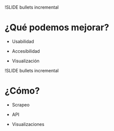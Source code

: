 !SLIDE bullets incremental

# ¿Qué podemos mejorar? #

* Usabilidad

* Accesibilidad

* Visualización

!SLIDE bullets incremental

# ¿Cómo? 

* Scrapeo

* API

* Visualizaciones
